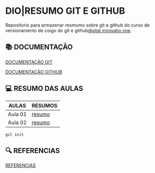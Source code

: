 # DIO|RESUMO GIT E GITHUB

Repositorio para armazenar resmumo sobre git e github do curso de versionamento de coigo do git e github[digital innovatio one](https://dio.me/).

## 📚 DOCUMENTAÇÃO

[DOCUMENTAÇÃO GIT](https://git-scm.com/doc)

[DOCUMENTAÇÃO GITHUB](https:docs.github.com/)

## 💻 RESUMO DAS AULAS

|AULAS|RESUMOS|
|------|-------|
|Aula 01|[resumo](link)
|Aula 02|[resumo](link)


```
git init
```
## 🔍 REFERENCIAS
[REFERENCIAS](LINK)


